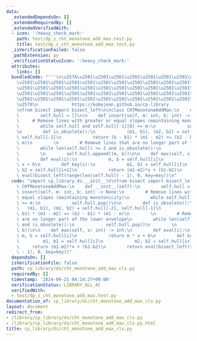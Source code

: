 ```yaml
---
data:
  _extendedDependsOn: []
  _extendedRequiredBy: []
  _extendedVerifiedWith:
  - icon: ':heavy_check_mark:'
    path: test/dp_z_cht_monotone_add_max.test.py
    title: test/dp_z_cht_monotone_add_max.test.py
  _isVerificationFailed: false
  _pathExtension: py
  _verificationStatusIcon: ':heavy_check_mark:'
  attributes:
    links: []
  bundledCode: "'''\n\u257A\u2501\u2501\u2501\u2501\u2501\u2501\u2501\u2501\u2501\u2501\
    \u2501\u2501\u2501\u2501\u2501\u2501\u2501\u2501\u2501\u2501\u2501\u2501\u2501\
    \u2501\u2501\u2501\u2501\u2501\u2501\u2501\u2501\u2501\u2501\u2501\u2501\u2501\
    \u2501\u2501\u2501\u2501\u2501\u2501\u2501\u2501\u2501\u2501\u2501\u2501\u2501\
    \u2501\u2501\u2501\u2501\u2501\u2501\u2501\u2501\u2501\u2501\u2501\u2501\u2501\
    \u2578\n             https://kobejean.github.io/cp-library               \n'''\n\
    \nfrom bisect import bisect_left\n\nclass CHTMonotoneAddMax:\n    def __init__(self):\n\
    \        self.hull = []\n\n    def insert(self, m: int, b: int) -> None:\n   \
    \     # Remove lines with greater or equal slopes (maintaining monotonicity)\n\
    \        while self.hull and self.hull[-1][0] >= m:\n            self.hull.pop()\n\
    \n        def is_obsolete():\n            (m1, b1), (m2, b2) = self.hull[-2],\
    \ self.hull[-1]\n            return (b - b1) * (m1 - m2) <= (b2 - b1) * (m1 -\
    \ m)\n        \n        # Remove lines that are no longer part of the lower envelope\n\
    \        while len(self.hull) >= 2 and is_obsolete():\n            self.hull.pop()\n\
    \        \n        self.hull.append((m, b))\n\n    def max(self, x: int) -> int:\n\
    \        def eval(i):\n            m, b = self.hull[i]\n            return m *\
    \ x + b\n        def key(i):\n            m1, b1 = self.hull[i]\n            m2,\
    \ b2 = self.hull[i+1]\n            return (m1-m2)*x + (b1-b2)\n        return\
    \ eval(bisect_left(range(len(self.hull) - 1), 0, key=key))\n"
  code: "import cp_library.ds.__init__\n\nfrom bisect import bisect_left\n\nclass\
    \ CHTMonotoneAddMax:\n    def __init__(self):\n        self.hull = []\n\n    def\
    \ insert(self, m: int, b: int) -> None:\n        # Remove lines with greater or\
    \ equal slopes (maintaining monotonicity)\n        while self.hull and self.hull[-1][0]\
    \ >= m:\n            self.hull.pop()\n\n        def is_obsolete():\n         \
    \   (m1, b1), (m2, b2) = self.hull[-2], self.hull[-1]\n            return (b -\
    \ b1) * (m1 - m2) <= (b2 - b1) * (m1 - m)\n        \n        # Remove lines that\
    \ are no longer part of the lower envelope\n        while len(self.hull) >= 2\
    \ and is_obsolete():\n            self.hull.pop()\n        \n        self.hull.append((m,\
    \ b))\n\n    def max(self, x: int) -> int:\n        def eval(i):\n           \
    \ m, b = self.hull[i]\n            return m * x + b\n        def key(i):\n   \
    \         m1, b1 = self.hull[i]\n            m2, b2 = self.hull[i+1]\n       \
    \     return (m1-m2)*x + (b1-b2)\n        return eval(bisect_left(range(len(self.hull)\
    \ - 1), 0, key=key))"
  dependsOn: []
  isVerificationFile: false
  path: cp_library/ds/cht_monotone_add_max_cls.py
  requiredBy: []
  timestamp: '2024-09-21 04:14:27+09:00'
  verificationStatus: LIBRARY_ALL_AC
  verifiedWith:
  - test/dp_z_cht_monotone_add_max.test.py
documentation_of: cp_library/ds/cht_monotone_add_max_cls.py
layout: document
redirect_from:
- /library/cp_library/ds/cht_monotone_add_max_cls.py
- /library/cp_library/ds/cht_monotone_add_max_cls.py.html
title: cp_library/ds/cht_monotone_add_max_cls.py
---
```

